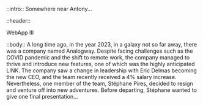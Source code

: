 ::intro::
Somewhere near Antony...

::header::

WebApp III

::body::
A long time ago, in the year 2023, in a galaxy not so far away, there was a company named Analogway. Despite facing challenges such as the COVID pandemic and the shift to remote work, the company managed to thrive and introduce new features, one of which was the highly anticipated LINK. The company saw a change in leadership with Eric Delmas becoming the new CEO, and the team recently received a 4% salary increase. Nevertheless, one member of the team, Stéphane Pires, decided to resign and venture off into new adventures. Before departing, Stéphane wanted to give one final presentation...